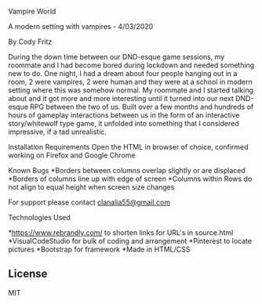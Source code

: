 Vampire World

 A modern setting with vampires - 4/03/2020

By Cody Fritz

During the down time between our DND-esque game sessions, my roommate and I had become bored during lockdown and needed something new to do. One night, I had a dream about four people hanging out in a room, 2 were vampires, 2 were human and they were at a school in modern setting where this was somehow normal. My roommate and I started talking about and it got more and more interesting until it turned into our next DND-esque RPG between the two of us. Built over a few months and hundreds of hours of gameplay interactions between us in the form of an interactive story/whitewolf type game, it unfolded into something that I considered impressive, if a tad unrealistic. 

Installation Requirements
Open the HTML in browser of choice, confirmed working on Firefox and Google Chrome

Known Bugs
*Borders between columns overlap slightly or are displaced
*Borders of columns line up with edge of screen
*Columns within Rows do not align to equal height when screen size changes

For support please contact clanalia55@gmail.com

Technologies Used

*https://www.rebrandly.com/ to shorten links for URL's in source.html
*VisualCodeStudio for bulk of coding and arrangement
*Pinterest to locate pictures
*Bootstrap for framework
*Made in HTML/CSS

## License
MIT